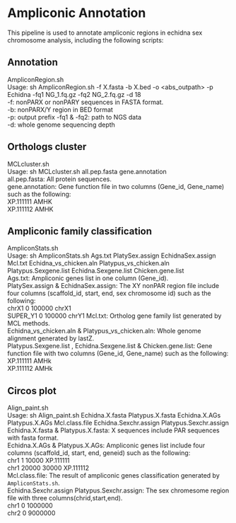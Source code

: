 # Ampliconic Annotation
This pipeline is used to annotate ampliconic regions in echidna sex chromosome analysis, including the following scripts:

## Annotation
AmpliconRegion.sh  
Usage: sh AmpliconRegion.sh -f X.fasta -b X.bed -o <abs_outpath> -p Echidna -fq1 NG_1.fq.gz -fq2 NG_2.fq.gz -d 18  
  -f: nonPARX or nonPARY sequences in FASTA format.  
  -b: nonPARX/Y region in BED format  
  -p: output prefix
  -fq1 & -fq2: path to NGS data   
  -d: whole genome sequencing depth

## Orthologs cluster
MCLcluster.sh  
Usage: sh MCLcluster.sh all.pep.fasta gene.annotation  
  all.pep.fasta: All protein sequences.  
  gene.annotation:  Gene function file in two columns (Gene_id, Gene_name) such as the following:  
  XP.111111 AMHK  
  XP.111112 AMHK  

## Ampliconic family classification 
AmpliconStats.sh  
Usage: sh AmpliconStats.sh Ags.txt PlatySex.assign EchidnaSex.assign Mcl.txt Echidna_vs_chicken.aln Platypus_vs_chicken.aln Platypus.Sexgene.list Echidna.Sexgene.list  Chicken.gene.list   
  Ags.txt: Ampliconic genes list in one column (Gene_id).  
  PlatySex.assign &  EchidnaSex.assign:  The XY nonPAR region file include four columns (scaffold_id, start, end, sex chromosome id) such as the following:  
    chrX1	0	100000	chrX1  
    SUPER_Y1 0	100000	chrY1
  Mcl.txt: Ortholog gene family list generated by MCL methods.  
  Echidna_vs_chicken.aln & Platypus_vs_chicken.aln:  Whole genome alignment generated by lastZ.  
  Platypus.Sexgene.list , Echidna.Sexgene.list  & Chicken.gene.list: Gene function file with two columns (Gene_id, Gene_name) such as the following:
  XP.111111 AMHk  
  XP.111112 AMHk  

## Circos plot
Align_paint.sh  
Usage: sh Align_paint.sh Echidna.X.fasta Platypus.X.fasta Echidna.X.AGs Platypus.X.AGs Mcl.class.file  Echidna.Sexchr.assign Platypus.Sexchr.assign   
  Echidna.X.fasta & Platypus.X.fasta: X sequences include PAR sequences with fasta format.  
  Echidna.X.AGs & Platypus.X.AGs: Ampliconic genes list include four columns (scaffold_id, start, end, geneid) such as the following:  
  chr1  1 10000 XP.111111  
  chr1  20000 30000 XP.111112  
  Mcl.class.file: The result of ampliconic genes classification generated by `AmpliconStats.sh`.  
  Echidna.Sexchr.assign Platypus.Sexchr.assign: The sex chromesome region file with three columns(chrid,start,end).  
  chr1  0 1000000  
  chr2  0 9000000  
